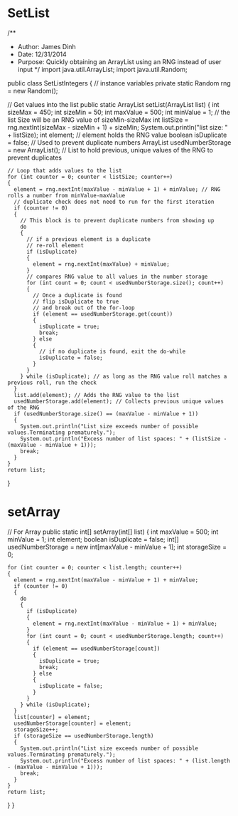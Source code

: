 SetList
=======
/**
 * Author: James Dinh
 * Date: 12/31/2014
 * Purpose: Quickly obtaining an ArrayList<Integer> using an RNG instead of user input
 */
import java.util.ArrayList;
import java.util.Random;

public class SetListIntegers
{
  // instance variables
  private static Random rng = new Random();
  
  // Get values into the list
  public static ArrayList<Integer> setList(ArrayList<Integer> list)
  {
    int sizeMax = 450;
    int sizeMin = 50;
    int maxValue = 500;
    int minValue = 1;
    // the list Size will be an RNG value of sizeMin-sizeMax
    int listSize = rng.nextInt(sizeMax - sizeMin + 1) + sizeMin;
    System.out.println("list size: " + listSize);
    int element; // element holds the RNG value
    boolean isDuplicate = false; // Used to prevent duplicate numbers
    ArrayList<Integer> usedNumberStorage = new ArrayList<Integer>(); // List to hold previous, unique values of the RNG to prevent duplicates
    
    // Loop that adds values to the list
    for (int counter = 0; counter < listSize; counter++)
    {
      element = rng.nextInt(maxValue - minValue + 1) + minValue; // RNG rolls a number from minValue-maxValue
      // duplicate check does not need to run for the first iteration
      if (counter != 0)
      {
        // This block is to prevent duplicate numbers from showing up
        do
        {
          // if a previous element is a duplicate
          // re-roll element
          if (isDuplicate)
          {
            element = rng.nextInt(maxValue) + minValue;
          }
          // compares RNG value to all values in the number storage
          for (int count = 0; count < usedNumberStorage.size(); count++)
          {
            // Once a duplicate is found
            // flip isDuplicate to true
            // and break out of the for-loop
            if (element == usedNumberStorage.get(count))
            {
              isDuplicate = true;
              break;
            } else
            {
              // if no duplicate is found, exit the do-while
              isDuplicate = false;
            }
          }
        } while (isDuplicate); // as long as the RNG value roll matches a previous roll, run the check
      }
      list.add(element); // Adds the RNG value to the list
      usedNumberStorage.add(element); // Collects previous unique values of the RNG
      if (usedNumberStorage.size() == (maxValue - minValue + 1))
      {
        System.out.println("List size exceeds number of possible values.Terminating prematurely.");
        System.out.println("Excess number of list spaces: " + (listSize - (maxValue - minValue + 1)));
        break;
      }
    }
    return list;
  }
  
setArray
=======
// For Array
  public static int[] setArray(int[] list)
  {
    int maxValue = 500;
    int minValue = 1;
    int element; 
    boolean isDuplicate = false; 
    int[] usedNumberStorage = new int[maxValue - minValue + 1];
    int storageSize = 0;
    
    for (int counter = 0; counter < list.length; counter++)
    {
      element = rng.nextInt(maxValue - minValue + 1) + minValue;
      if (counter != 0)
      {
        do
        {
          if (isDuplicate)
          {
            element = rng.nextInt(maxValue - minValue + 1) + minValue;
          }
          for (int count = 0; count < usedNumberStorage.length; count++)
          {
            if (element == usedNumberStorage[count])
            {
              isDuplicate = true;
              break;
            } else
            {
              isDuplicate = false;
            }
          }
        } while (isDuplicate); 
      }
      list[counter] = element;
      usedNumberStorage[counter] = element;
      storageSize++;
      if (storageSize == usedNumberStorage.length)
      {
        System.out.println("List size exceeds number of possible values.Terminating prematurely.");
        System.out.println("Excess number of list spaces: " + (list.length - (maxValue - minValue + 1)));
        break;
      }
    }
    return list;
  }
}
